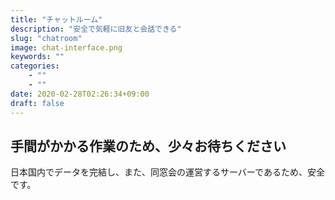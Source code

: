 ```yaml
---
title: "チャットルーム"
description: "安全で気軽に旧友と会話できる"
slug: "chatroom"
image: chat-interface.png
keywords: ""
categories: 
    - ""
    - ""
date: 2020-02-28T02:26:34+09:00
draft: false
---
```



## 手間がかかる作業のため、少々お待ちください

日本国内でデータを完結し、また、同窓会の運営するサーバーであるため、安全です。
